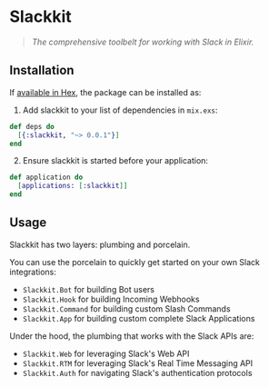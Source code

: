 Slackkit
========

> *The comprehensive toolbelt for working with Slack in Elixir.*

Installation
------------

If [available in Hex](https://hex.pm/docs/publish), the package can be installed as:

1. Add slackkit to your list of dependencies in `mix.exs`:

```elixir
def deps do
  [{:slackkit, "~> 0.0.1"}]
end
```

2. Ensure slackkit is started before your application:

```elixir
def application do
  [applications: [:slackkit]]
end
```

Usage
-----

Slackkit has two layers: plumbing and porcelain.

You can use the porcelain to quickly get started on your own Slack integrations:

- `Slackkit.Bot` for building Bot users
- `Slackkit.Hook` for building Incoming Webhooks
- `Slackkit.Command` for building custom Slash Commands
- `Slackkit.App` for building custom complete Slack Applications

Under the hood, the plumbing that works with the Slack APIs are:

- `Slackkit.Web` for leveraging Slack's Web API
- `Slackkit.RTM` for leveraging Slack's Real Time Messaging API
- `Slackkit.Auth` for navigating Slack's authentication protocols